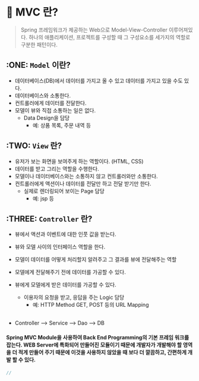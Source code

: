 # 📢 MVC 란?
> Spring 프레임워크가 제공하는 Web으로 
Model-View-Controller 이루어져있다.
하나의 애플리케이션, 프로젝트를 구성할 때 그 구성요소를 세가지의 역할로 구분한 패턴이다.
## :ONE: `Model` 이란?
- 데이터베이스(DB)에서 데이터를 가지고 올 수 있고 데이터를 가지고 있을 수도 있다.
- 데이터베이스와 소통한다.
- 컨트롤러에게 데이터를 전달한다.
- 모델이 뷰와 직접 소통하는 일은 없다.
    - Data Design을 담당
      - 예: 상품 목록, 주문 내역 등

## :TWO: `View` 란?
- 유저가 보는 화면을 보여주게 하는 역할이다. (HTML, CSS)
- 데이터를 받고 그리는 역할을 수행한다.
- 모델이나 데이터베이스와는 소통하지 않고 컨트롤러와만 소통한다.
- 컨트롤러에게 액션이나 데이터를 전달만 하고 전달 받기만 한다.
    - 실제로 렌더링되어 보이는 Page 담당
        - 예: jsp 등
    
## :THREE: `Controller` 란?
- 뷰에서 액션과 이벤트에 대한 인풋 값을 받는다.
- 뷰와 모델 사이의 인터페이스 역할을 한다.
- 모델이 데이터를 어떻게 처리할지 알려주고 그 결과를 뷰에 전달해주는 역할
- 모델에게 전달해주기 전에 데이터를 가공할 수 있다.
- 뷰에게 모델에게 받은 데이터를 가공할 수 있다.
  - 이용자의 요청을 받고, 응답을 주는 Logic 담당
    - 예: HTTP Method GET, POST 등의 URL Mapping
    <br/>
    
- Controller —> Service —> Dao —> DB
 


#### Spring MVC Module을 사용하여 Back End Programming의 기본 프레임 워크를잡는다. WEB Server에 특화되어 만들어진 모듈이기 때문에 개발자가 개발해야 할 영역을 더 적게 만들어 주기 때문에 이것을 사용하지 않았을 때 보다 더 깔끔하고, 간편하게 개발 할 수 있다.
```java
//
```
